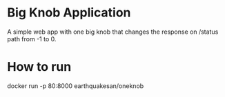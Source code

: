 # Big Knob Application

A simple web app with one big knob that changes the response on /status path from -1 to 0.

# How to run
docker run -p 80:8000 earthquakesan/oneknob
